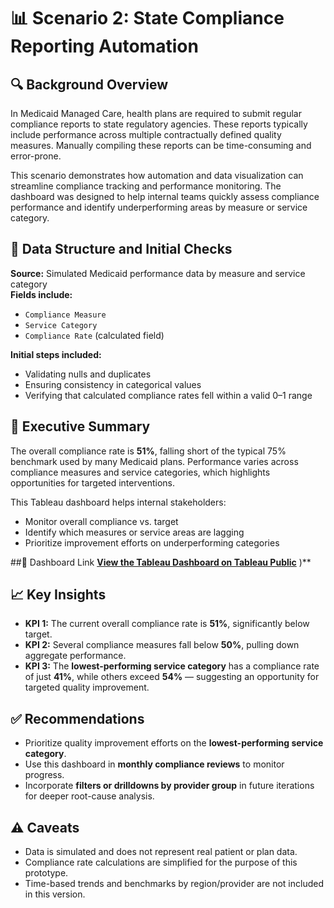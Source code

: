 # 📊 Scenario 2: State Compliance Reporting Automation

## 🔍 Background Overview
In Medicaid Managed Care, health plans are required to submit regular compliance reports to state regulatory agencies. These reports typically include performance across multiple contractually defined quality measures. Manually compiling these reports can be time-consuming and error-prone.

This scenario demonstrates how automation and data visualization can streamline compliance tracking and performance monitoring. The dashboard was designed to help internal teams quickly assess compliance performance and identify underperforming areas by measure or service category.

## 🧾 Data Structure and Initial Checks
**Source:** Simulated Medicaid performance data by measure and service category  
**Fields include:**
- `Compliance Measure`
- `Service Category`
- `Compliance Rate` (calculated field)

**Initial steps included:**
- Validating nulls and duplicates  
- Ensuring consistency in categorical values  
- Verifying that calculated compliance rates fell within a valid 0–1 range  

## 📌 Executive Summary
The overall compliance rate is **51%**, falling short of the typical 75% benchmark used by many Medicaid plans. Performance varies across compliance measures and service categories, which highlights opportunities for targeted interventions.

This Tableau dashboard helps internal stakeholders:
- Monitor overall compliance vs. target  
- Identify which measures or service areas are lagging  
- Prioritize improvement efforts on underperforming categories  

##🔗 Dashboard Link
**[View the Tableau Dashboard on Tableau Public](https://public.tableau.com/app/profile/janine.bryant/viz/StateComplianceReportingAutomation/StateComplianceReportingSnapshot?publish=yes)**
)**

## 📈 Key Insights
- **KPI 1:** The current overall compliance rate is **51%**, significantly below target.  
- **KPI 2:** Several compliance measures fall below **50%**, pulling down aggregate performance.  
- **KPI 3:** The **lowest-performing service category** has a compliance rate of just **41%**, while others exceed **54%** — suggesting an opportunity for targeted quality improvement.  

## ✅ Recommendations
- Prioritize quality improvement efforts on the **lowest-performing service category**.  
- Use this dashboard in **monthly compliance reviews** to monitor progress.  
- Incorporate **filters or drilldowns by provider group** in future iterations for deeper root-cause analysis.  

## ⚠️ Caveats
- Data is simulated and does not represent real patient or plan data.  
- Compliance rate calculations are simplified for the purpose of this prototype.  
- Time-based trends and benchmarks by region/provider are not included in this version.

